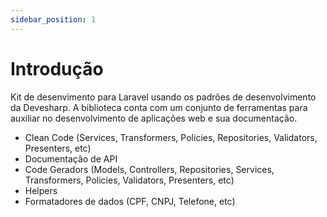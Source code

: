 ```yaml
---
sidebar_position: 1
---
```


# Introdução

Kit de desenvimento para Laravel usando os padrões de desenvolvimento da Devesharp. A biblioteca conta com um conjunto de ferramentas para auxiliar no desenvolvimento de aplicações web e sua documentação.

- Clean Code (Services, Transformers, Policies, Repositories, Validators, Presenters, etc)
- Documentação de API
- Code Geradors (Models, Controllers, Repositories, Services, Transformers, Policies, Validators, Presenters, etc)
- Helpers
- Formatadores de dados (CPF, CNPJ, Telefone, etc)
